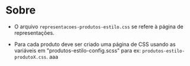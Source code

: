 # Sobre

- O arquivo `representacoes-produtos-estilo.css` se refere à página de representações.

- Para cada produto deve ser criado uma página de CSS usando as variáveis em "produtos-estilo-config.scss" para ex: `produtos-estilo-produtoX.css`.
aaa
